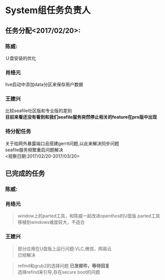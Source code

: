 # System组任务负责人
## 任务分配<2017/02/20>:
### 陈威:
Ｕ盘安装的优化　
### 肖络元
live启动中添加data分区来保存用户数据
### 王建兴
比较seafile社区版和专业版的差别  
**目前来看还没有看到和我们seafile服务突然停止相关的feature在pro版中出现**  
### 待分配任务
关于给网外暴露端口且搭建gerrit问题,以此来解决同步问题  
seafile服务频繁重启问题解决  
<观察日期:2017/02/20-2017/03/20>    

## 已完成的任务  
### 陈威:
### 肖络元
>window上的parted工具，和陈威一起改进openthos的U盘版
parted工具移植到windows难度较大，不适合
### 王建兴
>部分应用在U盘版上运行问题:VLC,微信，网易云    
已经解决  

>refind和grub2的选择问题
>**已发邮件，等待回复**  
选择refind来引导,存在secure boot的问题
